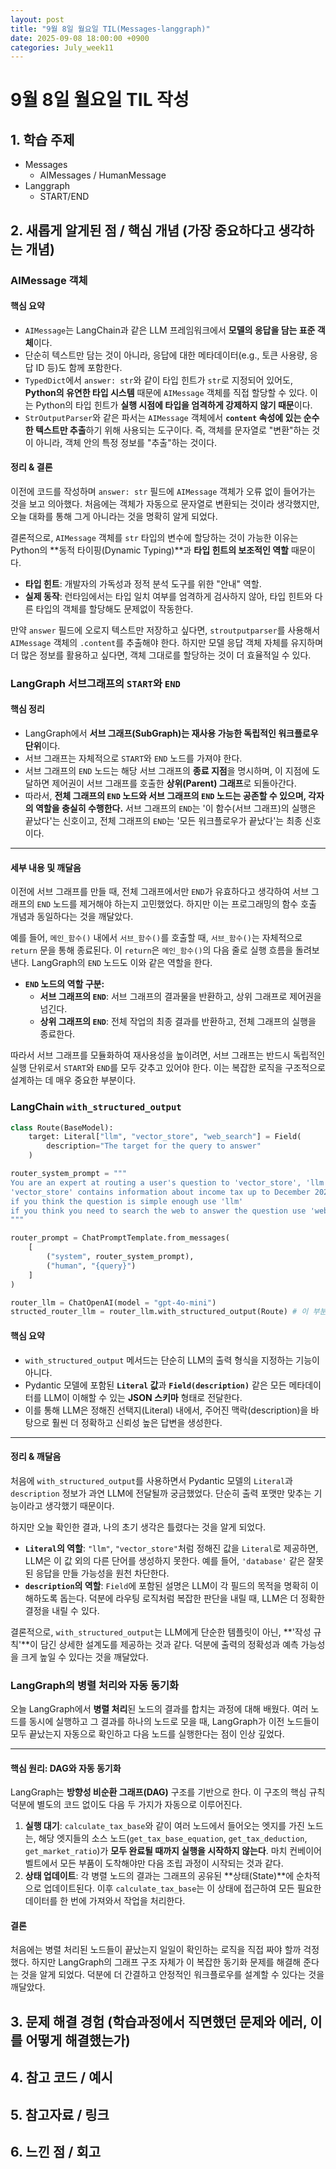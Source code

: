 ```yaml
---
layout: post
title: "9월 8일 월요일 TIL(Messages-langgraph)"
date: 2025-09-08 18:00:00 +0900
categories: July_week11
---
```


# 9월 8일 월요일 TIL 작성

## 1. 학습 주제
- Messages
  - AIMessages / HumanMessage
- Langgraph
  - START/END

## 2. 새롭게 알게된 점 / 핵심 개념 (가장 중요하다고 생각하는 개념)

### AIMessage 객체

#### **핵심 요약**

- `AIMessage`는 LangChain과 같은 LLM 프레임워크에서 **모델의 응답을 담는 표준 객체**이다.
- 단순히 텍스트만 담는 것이 아니라, 응답에 대한 메타데이터(e.g., 토큰 사용량, 응답 ID 등)도 함께 포함한다.
- `TypedDict`에서 `answer: str`와 같이 타입 힌트가 `str`로 지정되어 있어도, **Python의 유연한 타입 시스템** 때문에 `AIMessage` 객체를 직접 할당할 수 있다. 이는 Python의 타입 힌트가 **실행 시점에 타입을 엄격하게 강제하지 않기 때문**이다.
- `StrOutputParser`와 같은 파서는 `AIMessage` 객체에서 **`content` 속성에 있는 순수한 텍스트만 추출**하기 위해 사용되는 도구이다. 즉, 객체를 문자열로 "변환"하는 것이 아니라, 객체 안의 특정 정보를 "추출"하는 것이다.

#### **정리 & 결론**

이전에 코드를 작성하며 `answer: str` 필드에 `AIMessage` 객체가 오류 없이 들어가는 것을 보고 의아했다. 처음에는 객체가 자동으로 문자열로 변환되는 것이라 생각했지만, 오늘 대화를 통해 그게 아니라는 것을 명확히 알게 되었다.

결론적으로, `AIMessage` 객체를 `str` 타입의 변수에 할당하는 것이 가능한 이유는 Python의 **동적 타이핑(Dynamic Typing)**과 **타입 힌트의 보조적인 역할** 때문이다.

- **타입 힌트**: 개발자의 가독성과 정적 분석 도구를 위한 "안내" 역할.
- **실제 동작**: 런타임에서는 타입 일치 여부를 엄격하게 검사하지 않아, 타입 힌트와 다른 타입의 객체를 할당해도 문제없이 작동한다.

만약 `answer` 필드에 오로지 텍스트만 저장하고 싶다면, `stroutputparser`를 사용해서 `AIMessage` 객체의 `.content`를 추출해야 한다. 하지만 모델 응답 객체 자체를 유지하며 더 많은 정보를 활용하고 싶다면, 객체 그대로를 할당하는 것이 더 효율적일 수 있다.

### LangGraph 서브그래프의 `START`와 `END`

#### **핵심 정리**

- LangGraph에서 **서브 그래프(SubGraph)는 재사용 가능한 독립적인 워크플로우 단위**이다.
- 서브 그래프는 자체적으로 `START`와 `END` 노드를 가져야 한다.
- 서브 그래프의 `END` 노드는 해당 서브 그래프의 **종료 지점**을 명시하며, 이 지점에 도달하면 제어권이 서브 그래프를 호출한 **상위(Parent) 그래프**로 되돌아간다.
- 따라서, **전체 그래프의 `END` 노드와 서브 그래프의 `END` 노드는 공존할 수 있으며, 각자의 역할을 충실히 수행한다.** 서브 그래프의 `END`는 '이 함수(서브 그래프)의 실행은 끝났다'는 신호이고, 전체 그래프의 `END`는 '모든 워크플로우가 끝났다'는 최종 신호이다.

---

#### **세부 내용 및 깨달음**

이전에 서브 그래프를 만들 때, 전체 그래프에서만 `END`가 유효하다고 생각하여 서브 그래프의 `END` 노드를 제거해야 하는지 고민했었다. 하지만 이는 프로그래밍의 함수 호출 개념과 동일하다는 것을 깨달았다.

예를 들어, `메인_함수()` 내에서 `서브_함수()`를 호출할 때, `서브_함수()`는 자체적으로 `return` 문을 통해 종료된다. 이 `return`은 `메인_함수()`의 다음 줄로 실행 흐름을 돌려보낸다. LangGraph의 `END` 노드도 이와 같은 역할을 한다.

- **`END` 노드의 역할 구분:**
    - **서브 그래프의 `END`**: 서브 그래프의 결과물을 반환하고, 상위 그래프로 제어권을 넘긴다.
    - **상위 그래프의 `END`**: 전체 작업의 최종 결과를 반환하고, 전체 그래프의 실행을 종료한다.

따라서 서브 그래프를 모듈화하여 재사용성을 높이려면, 서브 그래프는 반드시 독립적인 실행 단위로서 `START`와 `END`를 모두 갖추고 있어야 한다. 이는 복잡한 로직을 구조적으로 설계하는 데 매우 중요한 부분이다.

### LangChain `with_structured_output`

```python
class Route(BaseModel):
    target: Literal["llm", "vector_store", "web_search"] = Field(
        description="The target for the query to answer"
    )

router_system_prompt = """
You are an expert at routing a user's question to 'vector_store', 'llm', or 'web_search'.
'vector_store' contains information about income tax up to December 2024.
if you think the question is simple enough use 'llm'
if you think you need to search the web to answer the question use 'web_search'
"""

router_prompt = ChatPromptTemplate.from_messages(
    [
        ("system", router_system_prompt),
        ("human", "{query}")
    ]
)

router_llm = ChatOpenAI(model = "gpt-4o-mini")
structed_router_llm = router_llm.with_structured_output(Route) # 이 부분이 가장 중요하다. 이걸 할 때, Route 객체의 Literal이나 Field(description도 읽는 것일까?)
```

#### **핵심 요약**

- `with_structured_output` 메서드는 단순히 LLM의 출력 형식을 지정하는 기능이 아니다.
- Pydantic 모델에 포함된 **`Literal` 값**과 **`Field(description)`** 같은 모든 메타데이터를 LLM이 이해할 수 있는 **JSON 스키마** 형태로 전달한다.
- 이를 통해 LLM은 정해진 선택지(Literal) 내에서, 주어진 맥락(description)을 바탕으로 훨씬 더 정확하고 신뢰성 높은 답변을 생성한다.

---

#### **정리 & 깨달음**

처음에 `with_structured_output`를 사용하면서 Pydantic 모델의 `Literal`과 `description` 정보가 과연 LLM에 전달될까 궁금했었다. 단순히 출력 포맷만 맞추는 기능이라고 생각했기 때문이다.

하지만 오늘 확인한 결과, 나의 초기 생각은 틀렸다는 것을 알게 되었다.

- **`Literal`의 역할**: `"llm"`, `"vector_store"`처럼 정해진 값을 `Literal`로 제공하면, LLM은 이 값 외의 다른 단어를 생성하지 못한다. 예를 들어, `'database'` 같은 잘못된 응답을 만들 가능성을 원천 차단한다.
- **`description`의 역할**: `Field`에 포함된 설명은 LLM이 각 필드의 목적을 명확히 이해하도록 돕는다. 덕분에 라우팅 로직처럼 복잡한 판단을 내릴 때, LLM은 더 정확한 결정을 내릴 수 있다.

결론적으로, `with_structured_output`는 LLM에게 단순한 템플릿이 아닌, **'작성 규칙'**이 담긴 상세한 설계도를 제공하는 것과 같다. 덕분에 출력의 정확성과 예측 가능성을 크게 높일 수 있다는 것을 깨달았다.

### LangGraph의 병렬 처리와 자동 동기화

오늘 LangGraph에서 **병렬 처리**된 노드의 결과를 합치는 과정에 대해 배웠다. 여러 노드를 동시에 실행하고 그 결과를 하나의 노드로 모을 때, LangGraph가 이전 노드들이 모두 끝났는지 자동으로 확인하고 다음 노드를 실행한다는 점이 인상 깊었다.

---

#### **핵심 원리: DAG와 자동 동기화**

LangGraph는 **방향성 비순환 그래프(DAG)** 구조를 기반으로 한다. 이 구조의 핵심 규칙 덕분에 별도의 코드 없이도 다음 두 가지가 자동으로 이루어진다.

1. **실행 대기**: `calculate_tax_base`와 같이 여러 노드에서 들어오는 엣지를 가진 노드는, 해당 엣지들의 소스 노드(`get_tax_base_equation`, `get_tax_deduction`, `get_market_ratio`)가 **모두 완료될 때까지 실행을 시작하지 않는다**. 마치 컨베이어 벨트에서 모든 부품이 도착해야만 다음 조립 과정이 시작되는 것과 같다.
2. **상태 업데이트**: 각 병렬 노드의 결과는 그래프의 공유된 **상태(State)**에 순차적으로 업데이트된다. 이후 `calculate_tax_base`는 이 상태에 접근하여 모든 필요한 데이터를 한 번에 가져와서 작업을 처리한다.

#### **결론**

처음에는 병렬 처리된 노드들이 끝났는지 일일이 확인하는 로직을 직접 짜야 할까 걱정했다. 하지만 LangGraph의 그래프 구조 자체가 이 복잡한 동기화 문제를 해결해 준다는 것을 알게 되었다. 덕분에 더 간결하고 안정적인 워크플로우를 설계할 수 있다는 것을 깨달았다.

## 3. 문제 해결 경험 (학습과정에서 직면했던 문제와 에러, 이를 어떻게 해결했는가)


## 4. 참고 코드 / 예시


## 5. 참고자료 / 링크


## 6. 느낀 점 / 회고 
